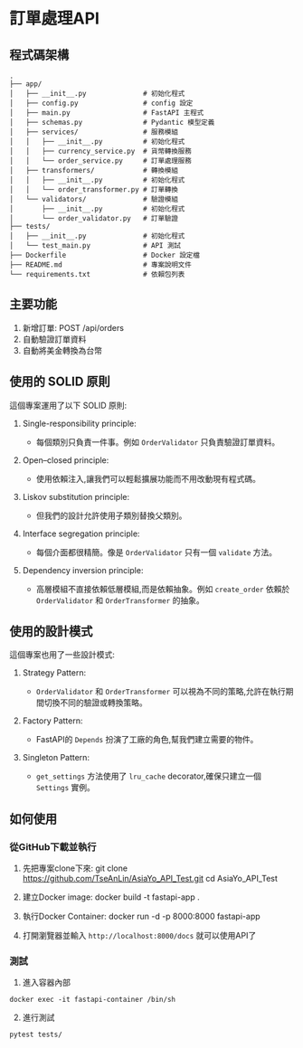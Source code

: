 # 訂單處理API

## 程式碼架構

```plaintext
.
├── app/
│   ├── __init__.py              # 初始化程式
│   ├── config.py                # config 設定
│   ├── main.py                  # FastAPI 主程式
│   ├── schemas.py               # Pydantic 模型定義
│   ├── services/                # 服務模組
│   │   ├── __init__.py          # 初始化程式
│   │   ├── currency_service.py  # 貨幣轉換服務
│   │   └── order_service.py     # 訂單處理服務
│   ├── transformers/            # 轉換模組
│   │   ├── __init__.py          # 初始化程式
│   │   └── order_transformer.py # 訂單轉換
│   └── validators/              # 驗證模組
│       ├── __init__.py          # 初始化程式
│       └── order_validator.py   # 訂單驗證
├── tests/
│   ├── __init__.py              # 初始化程式
│   └── test_main.py             # API 測試
├── Dockerfile                   # Docker 設定檔
├── README.md                    # 專案說明文件
└── requirements.txt             # 依賴包列表

```

## 主要功能

1. 新增訂單: POST /api/orders
2. 自動驗證訂單資料
3. 自動將美金轉換為台幣


## 使用的 SOLID 原則

這個專案運用了以下 SOLID 原則:

1. Single-responsibility principle:
   - 每個類別只負責一件事。例如 `OrderValidator` 只負責驗證訂單資料。

2. Open–closed principle:
   - 使用依賴注入,讓我們可以輕鬆擴展功能而不用改動現有程式碼。

3. Liskov substitution principle:
   - 但我們的設計允許使用子類別替換父類別。

4. Interface segregation principle:
   - 每個介面都很精簡。像是 `OrderValidator` 只有一個 `validate` 方法。

5. Dependency inversion principle:
   - 高層模組不直接依賴低層模組,而是依賴抽象。例如 `create_order` 依賴於 `OrderValidator` 和 `OrderTransformer` 的抽象。

## 使用的設計模式

這個專案也用了一些設計模式:

1. Strategy Pattern:
   - `OrderValidator` 和 `OrderTransformer` 可以視為不同的策略,允許在執行期間切換不同的驗證或轉換策略。

2. Factory Pattern:
   - FastAPI的 `Depends` 扮演了工廠的角色,幫我們建立需要的物件。

3. Singleton Pattern:
   - `get_settings` 方法使用了 `lru_cache` decorator,確保只建立一個 `Settings` 實例。


## 如何使用

### 從GitHub下載並執行

1. 先把專案clone下來:
git clone https://github.com/TseAnLin/AsiaYo_API_Test.git
cd AsiaYo_API_Test

2. 建立Docker image:
docker build -t fastapi-app .

3. 執行Docker Container:
docker run -d -p 8000:8000 fastapi-app

3. 打開瀏覽器並輸入 `http://localhost:8000/docs` 就可以使用API了


### 測試

1. 進入容器內部
```
docker exec -it fastapi-container /bin/sh
```

2. 進行測試
```
pytest tests/
```